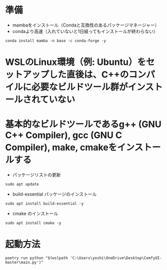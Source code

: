 # 準備
- mambaをインストール（Condaと互換性のあるパッケージマネージャー）
- condaより高速（入れていないと1日経ってもインストールが終わらない）
```
conda install mamba -n base -c conda-forge -y
```

# WSLのLinux環境（例: Ubuntu）をセットアップした直後は、C++のコンパイルに必要なビルドツール群がインストールされていない
# 基本的なビルドツールであるg++ (GNU C++ Compiler), gcc (GNU C Compiler), make, cmakeをインストールする

- パッケージリストの更新
```
sudo apt update
```

- build-essential パッケージのインストール
```
sudo apt install build-essential -y
```

- cmake のインストール
```
sudo apt install cmake -y
```

# 起動方法
```
poetry run python "$(wslpath 'C:\Users\yoshi\OneDrive\Desktop\ComfyUI-master\main.py')"
```
